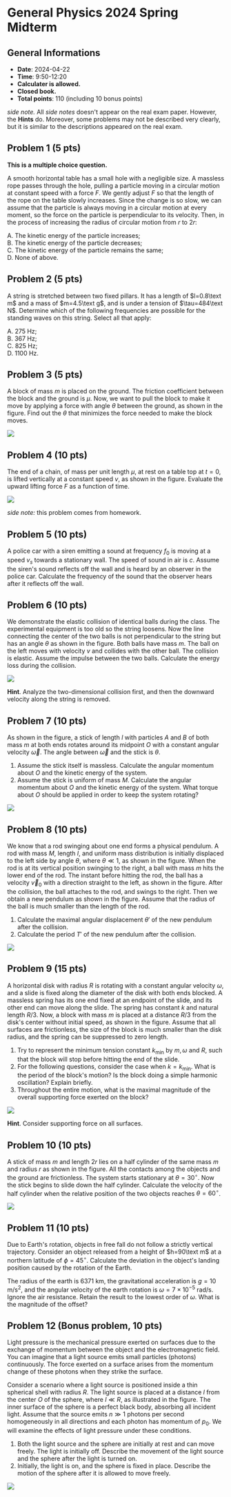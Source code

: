# General Physics 2024 Spring Midterm
## General Informations
- **Date**: 2024-04-22
- **Time**: 9:50-12:20
- **Calculater is allowed.**
- **Closed book.**
- **Total points**: 110 (including 10 bonus points)

*side note.* All *side notes* doesn't appear on the real exam paper. However, the **Hints** do. Moreover, some problems may not be described very clearly, but it is similar to the descriptions appeared on the real exam.


## Problem 1 (5 pts)

**This is a multiple choice question.**

A smooth horizontal table has a small hole with a negligible size. A massless rope passes through the hole, pulling a particle moving in a circular motion at constant speed with a force $F$. We gently adjust $F$ so that the length of the rope on the table slowly increases. Since the change is so slow, we can assume that the particle is always moving in a circular motion at every moment, so the force on the particle is perpendicular to its velocity. Then, in the process of increasing the radius of circular motion from $r$ to $2r$:

A. The kinetic energy of the particle increases;   
B. The kinetic energy of the particle decreases;   
C. The kinetic energy of the particle remains the same;    
D. None of above.

## Problem 2 (5 pts)
A string is stretched between two fixed pillars. It has a length of $l=0.8\text m$ and a mass of $m=4.5\text g$, and is under a tension of $\tau=484\text N$. Determine which of the following frequencies are possible for the standing waves on this string. Select all that apply:

A. $275\text{ Hz}$;   
B. $367\text{ Hz}$;  
C. $825\text{ Hz}$;  
D. $1100\text{ Hz}$.

## Problem 3 (5 pts)
A block of mass $m$ is placed on the ground. The friction coefficient between the block and the ground is $\mu$. Now, we want to pull the block to make it move by applying a force with angle $\theta$ between the ground, as shown in the figure. Find out the $\theta$ that minimizes the force needed to make the block moves.

![](../Images/General_Physics/2024_spring_midterm/1.jpeg)

## Problem 4 (10 pts)
The end of a chain, of mass per unit length $\mu$, at rest on a table top at $t=0$, is lifted vertically at a constant speed $v$, as shown in the figure. Evaluate the upward lifting force $F$ as a function of time.

![](../Images/General_Physics/2024_spring_midterm/2.png)

*side note:* this problem comes from homework.

## Problem 5 (10 pts)
A police car with a siren emitting a sound at frequency $f_0$ is moving at a speed $v_s$ towards a stationary wall. The speed of sound in air is $c$. Assume the siren's sound reflects off the wall and is heard by an observer in the police car. Calculate the frequency of the sound that the observer hears after it reflects off the wall.

## Problem 6 (10 pts)

We demonstrate the elastic collision of identical balls during the class. The experimental equipment is too old so the string loosens. Now the line connecting the center of the two balls is not perpendicular to the string but has an angle $\theta$ as shown in the figure. Both balls have mass $m$. The ball on the left moves with velocity $v$ and collides with the other ball. The collision is elastic. Assume the impulse between the two balls. Calculate the energy loss during the collision.

![](../Images/General_Physics/2024_spring_midterm/3.jpeg)

**Hint**. Analyze the two-dimensional collision first, and then the downward velocity along the string is removed.

## Problem 7 (10 pts)
As shown in the figure, a stick of length $l$ with particles $A$ and $B$ of both mass $m$ at both ends rotates around its midpoint $O$ with a constant angular velocity $\vec\omega$. The angle between $\vec\omega$ and the stick is $\theta$. 

1. Assume the stick itself is massless. Calculate the angular momentum about $O$ and the kinetic energy of the system.
2. Assume the stick is uniform of mass $M$. Calculate the angular momentum about $O$ and the kinetic energy of the system. What torque about $O$ should be applied in order to keep the system rotating?


![](../Images/General_Physics/2024_spring_midterm/4.jpeg)

## Problem 8 (10 pts)

We know that a rod swinging about one end forms a physical pendulum. A rod with mass $M$, length $l$, and uniform mass distribution is initially displaced to the left side by angle $\theta$, where $\theta \ll 1$, as shown in the figure. When the rod is at its vertical position swinging to the right, a ball with mass $m$ hits the lower end of the rod. The instant before hitting the rod, the ball has a velocity $\vec v_0$ with a direction straight to the left, as shown in the figure. After the collision, the ball attaches to the rod, and swings to the right. Then we obtain a new pendulum as shown in the figure. Assume that the radius of the ball is much smaller than the length of the rod.

1. Calculate the maximal angular displacement $\theta'$ of the new pendulum after the collision.
2. Calculate the period $T'$ of the new pendulum after the collision.

![](../Images/General_Physics/2024_spring_midterm/5.jpeg)

## Problem 9 (15 pts)

A horizontal disk with radius $R$ is rotating with a constant angular velocity $\omega$, and a slide is fixed along the diameter of the disk with both ends blocked. A massless spring has its one end fixed at an endpoint of the slide, and its other end can move along the slide. The spring has constant $k$ and natural length $R/3$. Now, a block with mass $m$ is placed at a distance $R/3$ from the disk's center without initial speed, as shown in the figure. Assume that all surfaces are frictionless, the size of the block is much smaller than the disk radius, and the spring can be suppressed to zero length. 

1. Try to represent the minimum tension constant $k_{\min}$ by $m,\omega$ and $R$, such that the block will stop before hitting the end of the slide.
2. For the following questions, consider the case when $k=k_{\min}$. What is the period of the block's motion? Is the block doing a simple harmonic oscillation? Explain briefly.
3. Throughout the entire motion, what is the maximal magnitude of the overall supporting force exerted on the block?

![](../Images/General_Physics/2024_spring_midterm/6.jpeg)

**Hint**. Consider supporting force on all surfaces.

## Problem 10 (10 pts)
A stick of mass $m$ and length $2r$ lies on a half cylinder of the same mass $m$ and radius $r$ as shown in the figure. All the contacts among the objects and the ground are frictionless. The system starts stationary at $\theta=30^\circ$. Now the stick begins to slide down the half cylinder. Calculate the velocity of the half cylinder when the relative position of the two objects reaches $\theta=60^\circ$.

![](../Images/General_Physics/2024_spring_midterm/7.jpeg)

## Problem 11 (10 pts)

Due to Earth's rotation, objects in free fall do not follow a strictly vertical trajectory. Consider an object released from a height of $h=90\text m$ at a northern latitude of $\phi=45^\circ$. Calculate the deviation in the object's landing position caused by the rotation of the Earth.

The radius of the earth is $6371\text{ km}$, the gravitational acceleration is $g=10\text{ m/s}^2$, and the angular velocity of the earth rotation is $\omega=7\times 10^{-5} \text{ rad/s}$. Ignore the air resistance. Retain the result to the lowest order of $\omega$. What is the magnitude of the offset?

## Problem 12 (Bonus problem, 10 pts)

Light pressure is the mechanical pressure exerted on surfaces due to the exchange of momentum between the object and the electromagnetic field. You can imagine that a light source emits small particles (photons) continuously. The force exerted on a surface arises from the momentum change of these photons when they strike the surface.

Consider a scenario where a light source is positioned inside a thin spherical shell with radius $R$. The light source is placed at a distance $l$ from the center $O$ of the sphere, where $l\ll R$, as illustrated in the figure. The inner surface of the sphere is a perfect black body, absorbing all incident light. Assume that the source emits $n\gg 1$ photons per second homogeneously in all directions and each photon has momentum of $p_0$. We will examine the effects of light pressure under these conditions.

1. Both the light source and the sphere are initially at rest and can move freely. The light is initially off. Describe the movement of the light source and the sphere after the light is turned on.
2. Initially, the light is on, and the sphere is fixed in place. Describe the motion of the sphere after it is allowed to move freely.

![](../Images/General_Physics/2024_spring_midterm/8.jpeg)